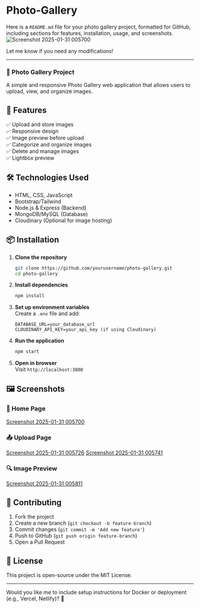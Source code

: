 # Photo-Gallery
Here is a `README.md` file for your photo gallery project, formatted for GitHub, including sections for features, installation, usage, and screenshots.  
![Screenshot 2025-01-31 005700](https://github.com/user-attachments/assets/bcba473a-48c9-4e7e-90d0-e14affcbe00a)

Let me know if you need any modifications!  

---

### 📸 Photo Gallery Project  

A simple and responsive Photo Gallery web application that allows users to upload, view, and organize images.  

 

## 🚀 Features  
✅ Upload and store images  
✅ Responsive design  
✅ Image preview before upload  
✅ Categorize and organize images  
✅ Delete and manage images  
✅ Lightbox preview  

## 🛠️ Technologies Used  
- HTML, CSS, JavaScript  
- Bootstrap/Tailwind  
- Node.js & Express (Backend)  
- MongoDB/MySQL (Database)  
- Cloudinary (Optional for image hosting)  

## 📦 Installation  

1. **Clone the repository**  
   ```bash
   git clone https://github.com/yourusername/photo-gallery.git
   cd photo-gallery
   ```  
2. **Install dependencies**  
   ```bash
   npm install
   ```  
3. **Set up environment variables**  
   Create a `.env` file and add:  
   ```plaintext
   DATABASE_URL=your_database_url
   CLOUDINARY_API_KEY=your_api_key (if using Cloudinary)
   ```  
4. **Run the application**  
   ```bash
   npm start
   ```  
5. **Open in browser**  
   Visit `http://localhost:3000`  

## 🖼️ Screenshots  

### 📍 Home Page  
[Screenshot 2025-01-31 005700](https://github.com/user-attachments/assets/1bee4815-6346-4b7b-88d1-187ecb7af75d)  

### 📤 Upload Page  
[Screenshot 2025-01-31 005726](https://github.com/user-attachments/assets/b9567adb-7d0f-4c66-97cc-cb91eb265b6f)
  [Screenshot 2025-01-31 005741](https://github.com/user-attachments/assets/bab03d6a-6071-48d3-bf39-761e64080438)


### 🔍 Image Preview  
[Screenshot 2025-01-31 005811](https://github.com/user-attachments/assets/6cb15bd5-1384-442c-b40f-cf4cac530c10)
  

## 🤝 Contributing  
1. Fork the project  
2. Create a new branch (`git checkout -b feature-branch`)  
3. Commit changes (`git commit -m 'Add new feature'`)  
4. Push to GitHub (`git push origin feature-branch`)  
5. Open a Pull Request  

## 📜 License  
This project is open-source under the MIT License.  

---

Would you like me to include setup instructions for Docker or deployment (e.g., Vercel, Netlify)? 🚀
